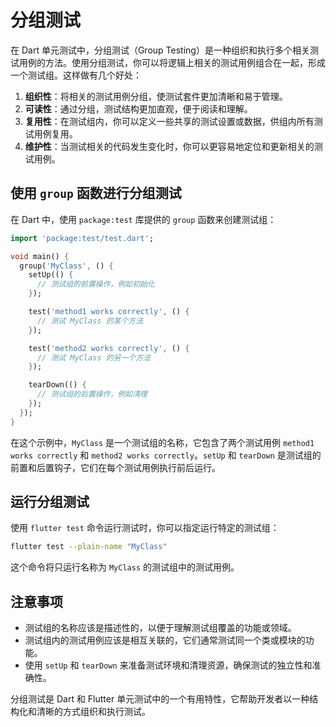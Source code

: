 # 分组测试

在 Dart 单元测试中，分组测试（Group Testing）是一种组织和执行多个相关测试用例的方法。使用分组测试，你可以将逻辑上相关的测试用例组合在一起，形成一个测试组。这样做有几个好处：

1. **组织性**：将相关的测试用例分组，使测试套件更加清晰和易于管理。
2. **可读性**：通过分组，测试结构更加直观，便于阅读和理解。
3. **复用性**：在测试组内，你可以定义一些共享的测试设置或数据，供组内所有测试用例复用。
4. **维护性**：当测试相关的代码发生变化时，你可以更容易地定位和更新相关的测试用例。

## 使用 `group` 函数进行分组测试

在 Dart 中，使用 `package:test` 库提供的 `group` 函数来创建测试组：

```dart
import 'package:test/test.dart';

void main() {
  group('MyClass', () {
    setUp(() {
      // 测试组的前置操作，例如初始化
    });

    test('method1 works correctly', () {
      // 测试 MyClass 的某个方法
    });

    test('method2 works correctly', () {
      // 测试 MyClass 的另一个方法
    });

    tearDown(() {
      // 测试组的后置操作，例如清理
    });
  });
}
```

在这个示例中，`MyClass` 是一个测试组的名称，它包含了两个测试用例 `method1 works correctly` 和 `method2 works correctly`。`setUp` 和 `tearDown` 是测试组的前置和后置钩子，它们在每个测试用例执行前后运行。

## 运行分组测试

使用 `flutter test` 命令运行测试时，你可以指定运行特定的测试组：

```sh
flutter test --plain-name "MyClass"
```

这个命令将只运行名称为 `MyClass` 的测试组中的测试用例。

## 注意事项

- 测试组的名称应该是描述性的，以便于理解测试组覆盖的功能或领域。
- 测试组内的测试用例应该是相互关联的，它们通常测试同一个类或模块的功能。
- 使用 `setUp` 和 `tearDown` 来准备测试环境和清理资源，确保测试的独立性和准确性。

分组测试是 Dart 和 Flutter 单元测试中的一个有用特性，它帮助开发者以一种结构化和清晰的方式组织和执行测试。
